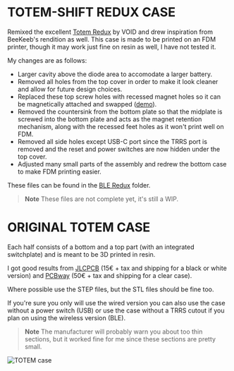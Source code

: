 # TOTEM-SHIFT REDUX CASE

Remixed the excellent [Totem Redux](https://www.printables.com/model/840146-totem-redux) by VOID and drew inspiration from BeeKeeb's rendition as well.
This case is made to be printed on an FDM printer, though it may work just fine on resin as well, I have not tested it.

My changes are as follows:
- Larger cavity above the diode area to accomodate a larger battery.
- Removed all holes from the top cover in order to make it look cleaner and allow for future design choices.
- Replaced these top screw holes with recessed magnet holes so it can be magnetically attached and swapped ([demo](https://www.youtube.com/watch?v=WX03MpgzbRs)).
- Removed the countersink from the bottom plate so that the midplate is screwed into the bottom plate and acts as the magnet retention mechanism, along with the recessed feet holes as it won't print well on FDM.
- Removed all side holes except USB-C port since the TRRS port is removed and the reset and power switches are now hidden under the top cover.
- Adjusted many small parts of the assembly and redrew the bottom case to make FDM printing easier.

These files can be found in the [BLE Redux](/case/BLE%20Redux) folder.

> **Note**
> These files are not complete yet, it's still a WIP.

# ORIGINAL TOTEM CASE

Each half consists of a bottom and a top part (with an integrated switchplate) and is meant to be 3D printed in resin. 

I got good results from [JLCPCB](https://cart.jlcpcb.com/quote) (15€ + tax and shipping for a black or white version) and [PCBway](https://www.pcbway.com/rapid-prototyping/manufacture/?type=2&reffercode=TOP) (50€ + tax and shipping for a clear case).

Where possible use the STEP files, but the STL files should be fine too.

If you're sure you only will use the wired version you can also use the case without a power switch (USB) or use the case without a TRRS cutout if you plan on using the wireless version (BLE).

> **Note**
> The manufacturer will probably warn you about too thin sections, but it worked fine for me since these sections are pretty small.


![TOTEM case](/docs/images/TOTEM_case.png)